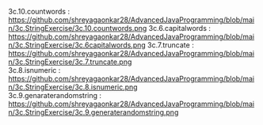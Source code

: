 3c.10.countwords  : https://github.com/shreyagaonkar28/AdvancedJavaProgramming/blob/main/3c.StringExercise/3c.10.countwords.png
3c.6.capitalwords : https://github.com/shreyagaonkar28/AdvancedJavaProgramming/blob/main/3c.StringExercise/3c.6capitalwords.png
3c.7.truncate     : https://github.com/shreyagaonkar28/AdvancedJavaProgramming/blob/main/3c.StringExercise/3c.7.truncate.png           
3c.8.isnumeric    : https://github.com/shreyagaonkar28/AdvancedJavaProgramming/blob/main/3c.StringExercise/3c.8.isnumeric.png     
3c.9.genaraterandomstring : https://github.com/shreyagaonkar28/AdvancedJavaProgramming/blob/main/3c.StringExercise/3c.9.generaterandomstring.png   
